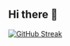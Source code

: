 ## Hi there 👋

[![GitHub Streak](https://streak-stats.demolab.com?user=nishitaggarwal&theme=radical&border_radius=9.5&card_width=520&fire=A134EB)](https://git.io/streak-stats)
<!--
**nishitaggarwal/nishitaggarwal** is a ✨ _special_ ✨ repository because its `README.md` (this file) appears on your GitHub profile.

Here are some ideas to get you started:

- 🔭 I’m currently working on ...
- 🌱 I’m currently learning ...
- 👯 I’m looking to collaborate on ...
- 🤔 I’m looking for help with ...
- 💬 Ask me about ...
- 📫 How to reach me: ...
- 😄 Pronouns: ...
- ⚡ Fun fact: ...
-->
